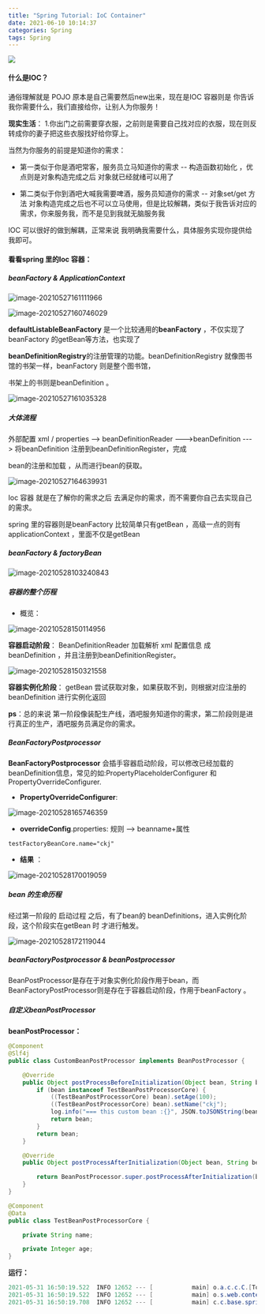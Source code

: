 ```yaml
---
title: "Spring Tutorial: IoC Container"
date: 2021-06-10 10:14:37
categories: Spring
tags: Spring
---
```

<img src="https://cdn.jsdelivr.net/gh/ChengKeJ/pic@master/img/%E5%9B%BE%E6%80%AA%E5%85%BD_7d43390b66abdbb57cd5a8b2c6ef0169_30946.png" style="zoom:90%;" />

#### **什么是IOC？**

通俗理解就是 POJO 原本是自己需要然后new出来，现在是IOC 容器则是 你告诉我你需要什么，我们直接给你，让别人为你服务！

**现实生活**： 1.你出门之前需要穿衣服，之前则是需要自己找对应的衣服，现在则反转成你的妻子把这些衣服找好给你穿上。

<!--more-->

当然为你服务的前提是知道你的需求：

*  第一类似于你是酒吧常客，服务员立马知道你的需求 -- 构造函数初始化 ，优点则是对象构造完成之后 对象就已经就绪可以用了

*  第二类似于你到酒吧大喊我需要啤酒，服务员知道你的需求 -- 对象set/get 方法 对象构造完成之后也不可以立马使用，但是比较解耦，类似于我告诉对应的需求，你来服务我，而不是见到我就无脑服务我

IOC 可以很好的做到解耦，正常来说 我明确我需要什么，具体服务实现你提供给我即可。


#### 看看spring 里的Ioc 容器：

#####  beanFactory &  ApplicationContext

![image-20210527161111966](https://i.loli.net/2021/05/27/fYeCTJqAKmWi1Sz.png)

![image-20210527160746029](https://i.loli.net/2021/05/27/N6eX1cO4mdLufng.png)



**defaultListableBeanFactory** 是一个比较通用的**beanFactory** ，不仅实现了 beanFactory 的getBean等方法，也实现了

**beanDefinitionRegistry**的注册管理的功能。beanDefinitionRegistry 就像图书馆的书架一样，beanFactory 则是整个图书馆，

书架上的书则是beanDefinition 。



![image-20210527161035328](https://i.loli.net/2021/05/27/vXPYDwZec9lLBt7.png)

##### 大体流程

外部配置 xml / properties --> beanDefinitionReader --->beanDefinition ---> 将beanDefinition 注册到beanDefinitionRegister，完成

bean的注册和加载 ，从而进行bean的获取。

![image-20210527164639931](https://i.loli.net/2021/05/27/VXAExpJmFtdLszO.png)



Ioc 容器 就是在了解你的需求之后 去满足你的需求，而不需要你自己去实现自己的需求。

spring 里的容器则是beanFactory  比较简单只有getBean ，高级一点的则有applicationContext ，里面不仅是getBean

##### beanFactory & factoryBean

![image-20210528103240843](https://i.loli.net/2021/05/28/yV5xhaAOqISwb8U.png)

##### 容器的整个历程

* 概览：

![image-20210528150114956](https://i.loli.net/2021/05/28/jTKN3G4xWy8mibM.png)

**容器启动阶段**： BeanDefinitionReader 加载解析 xml 配置信息 成beanDefinition ，并且注册到beanDefinitionRegister。

![image-20210528150321558](https://i.loli.net/2021/05/28/Lw1x4iqgyKvH7NX.png)

**容器实例化阶段**： getBean 尝试获取对象，如果获取不到，则根据对应注册的beanDefinition 进行实例化返回

**ps**：总的来说 第一阶段像装配生产线，酒吧服务知道你的需求，第二阶段则是进行真正的生产，酒吧服务员满足你的需求。

##### BeanFactoryPostprocessor

**BeanFactoryPostprocessor** 会插手容器启动阶段，可以修改已经加载的beanDefinition信息，常见的如:PropertyPlaceholderConfigurer 和 PropertyOverrideConfigurer.

* **PropertyOverrideConfigurer**:

![image-20210528165746359](https://i.loli.net/2021/05/28/wZYQyU29e7XMNvm.png)

* **overrideConfig**.properties: 规则 --> beanname+属性

```properties
testFactoryBeanCore.name="ckj"
```

* **结果** ：

![image-20210528170019059](https://i.loli.net/2021/05/28/AfmV5U674OD9qQy.png)



##### bean 的生命历程

经过第一阶段的 启动过程 之后，有了bean的 beanDefinitions，进入实例化阶段，这个阶段实在getBean 时 才进行触发。



![image-20210528172119044](https://i.loli.net/2021/05/28/9Z4G7NA6mrcUEHO.png)



##### beanFactoryPostprocessor & beanPostprocessor

BeanPostProcessor是存在于对象实例化阶段作用于bean，而BeanFactoryPostProcessor则是存在于容器启动阶段，作用于beanFactory 。

##### 自定义beanPostProcessor

**beanPostProcessor：**

```java
@Component
@Slf4j
public class CustomBeanPostProcessor implements BeanPostProcessor {

    @Override
    public Object postProcessBeforeInitialization(Object bean, String beanName) throws BeansException {
        if (bean instanceof TestBeanPostProcessorCore) {
            ((TestBeanPostProcessorCore) bean).setAge(100);
            ((TestBeanPostProcessorCore) bean).setName("ckj");
            log.info("=== this custom bean :{}", JSON.toJSONString(bean));
            return bean;
        }
        return bean;
    }

    @Override
    public Object postProcessAfterInitialization(Object bean, String beanName) throws BeansException {

        return BeanPostProcessor.super.postProcessAfterInitialization(bean, beanName);
    }
}
```

```java
@Component
@Data
public class TestBeanPostProcessorCore {

    private String name;

    private Integer age;
}
```

**运行：**

```java
2021-05-31 16:50:19.522  INFO 12652 --- [           main] o.a.c.c.C.[Tomcat].[localhost].[/]       : Initializing Spring embedded WebApplicationContext
2021-05-31 16:50:19.522  INFO 12652 --- [           main] o.s.web.context.ContextLoader            : Root WebApplicationContext: initialization completed in 1641 ms
2021-05-31 16:50:19.708  INFO 12652 --- [           main] c.c.base.spring.CustomBeanPostProcessor  : === this custom bean :{"age":100,"name":"ckj"}

```


